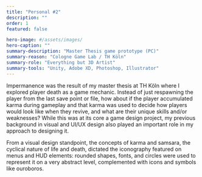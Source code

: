 ```yaml
---
title: "Personal #2"
description: ""
order: 1
featured: false

hero-image: #/assets/images/
hero-caption: ""
summary-description: "Master Thesis game prototype (PC)"
summary-reason: "Cologne Game Lab / TH Köln"
summary-role: "Everything but 3D Artist"
summary-tools: "Unity, Adobe XD, Photoshop, Illustrator"
---
```


Impermanence was the result of my master thesis at TH Köln where I explored player death as a game mechanic. Instead of just respawning the player from the last save point or file, how about if the player accumulated karma during gameplay and that karma was used to decide how players would look like when they revive, and what are their unique skills and/or weaknesses? While this was at its core a game design project, my previous background in visual and UI/UX design also played an important role in my approach to designing it.

From a visual design standpoint, the concepts of karma and samsara, the cyclical nature of life and death, dictated the iconography featured on menus and HUD elements: rounded shapes, fonts, and circles were used to represent it on a very abstract level, complemented with icons and symbols like ouroboros.
